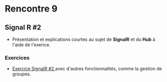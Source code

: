 # Rencontre 9

## Signal R #2

- Présentation et explications courtes au sujet de **SignalR** et du **Hub** à l'aide de l'exerice.

### Exercices

- [Exercice SignalR #2 ](/exercices/SignalR2) avec d'autres fonctionnalités, comme la gestion de groupes.
